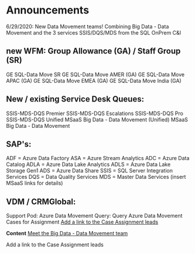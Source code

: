 # **Announcements** 

6/29/2020: New Data Movement teams!
Combining Big Data - Data Movement and the 3 services SSIS/DQS/MDS from the SQL OnPrem C&I 

## new WFM:  Group Allowance (GA)  / Staff Group (SR)
GE SQL-Data Move SR
GE SQL-Data Move AMER (GA) 
GE SQL-Data Move APAC (GA) 
GE SQL-Data Move EMEA (GA) 
GE SQL-Data Move India (GA) 


## New / existing Service Desk Queues: 
SSIS-MDS-DQS Premier
SSIS-MDS-DQS Escalations
SSIS-MDS-DQS Pro
SSIS-MDS-DQS Unified
MSaaS Big Data - Data Movement (Unified)
MSaaS Big Data - Data Movement

## SAP's: 
ADF =  Azure Data Factory
ASA =  Azure Stream Analytics
ADC =  Azure Data Catalog
ADLA = Azure Data Lake Analytics
ADLS = Azure Data Lake Storage  Gen1
ADS =  Azure Data Share
SSIS = SQL Server Integration Services 
DQS = Data Quality Services 
MDS = Master Data Services 
(insert MSaaS links for details) 

## VDM / CRMGlobal: 
Support Pod:  Azure Data Movement
Query: Query Azure Data Movement Cases for Assignment
[Add a link to the Case Assignment leads](https://microsofteur.sharepoint.com/:x:/t/WWDataMovement/EdlJ69AUILVBij1KpuH35X4Ba3NPuaL_pJSPpNj3z_HO5A?e=MJbugN)

**Content** 
[Meet the Big Data - Data Movement team](/Big-Data/Technical-Troubleshooting/Product-Specific-Troubleshooting/POD-%2D-Data-Movement/Data-Movement-Team-Americas-region)

Add a link to the Case Assignment leads
